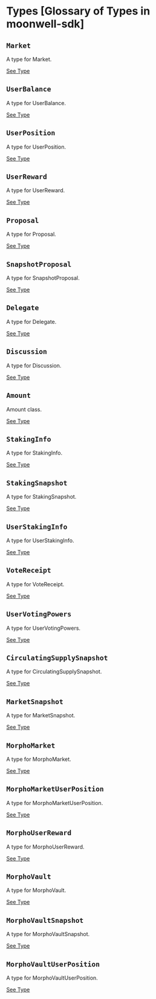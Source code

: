 # Types [Glossary of Types in moonwell-sdk]

## `Market`

A type for Market.

[See Type](https://github.com/moonwell-fi/moonwell-sdk/blob/main/src/types/market.ts)

## `UserBalance`

A type for UserBalance.

[See Type](https://github.com/moonwell-fi/moonwell-sdk/blob/main/src/types/userBalance.ts)

## `UserPosition`

A type for UserPosition.

[See Type](https://github.com/moonwell-fi/moonwell-sdk/blob/main/src/types/userPosition.ts)

## `UserReward`

A type for UserReward.

[See Type](https://github.com/moonwell-fi/moonwell-sdk/blob/main/src/types/userReward.ts)

## `Proposal`

A type for Proposal.

[See Type](https://github.com/moonwell-fi/moonwell-sdk/blob/main/src/types/proposal.ts)

## `SnapshotProposal`

A type for SnapshotProposal.

[See Type](https://github.com/moonwell-fi/moonwell-sdk/blob/main/src/types/snapshotProposal.ts)

## `Delegate`

A type for Delegate.

[See Type](https://github.com/moonwell-fi/moonwell-sdk/blob/main/src/types/delegate.ts)

## `Discussion`

A type for Discussion.

[See Type](https://github.com/moonwell-fi/moonwell-sdk/blob/main/src/types/discussion.ts)

## `Amount`

Amount class.

[See Type](https://github.com/moonwell-fi/moonwell-sdk/blob/main/src/common/amount.ts)

## `StakingInfo`

A type for StakingInfo.

[See Type](https://github.com/moonwell-fi/moonwell-sdk/blob/main/src/types/staking.ts)

## `StakingSnapshot`

A type for StakingSnapshot.

[See Type](https://github.com/moonwell-fi/moonwell-sdk/blob/main/src/types/staking.ts)

## `UserStakingInfo`

A type for UserStakingInfo.

[See Type](https://github.com/moonwell-fi/moonwell-sdk/blob/main/src/types/staking.ts)

## `VoteReceipt`

A type for VoteReceipt.

[See Type](https://github.com/moonwell-fi/moonwell-sdk/blob/main/src/types/voteReceipt.ts)

## `UserVotingPowers`

A type for UserVotingPowers.

[See Type](https://github.com/moonwell-fi/moonwell-sdk/blob/main/src/types/userVotingPowers.ts)

## `CirculatingSupplySnapshot`

A type for CirculatingSupplySnapshot.

[See Type](https://github.com/moonwell-fi/moonwell-sdk/blob/main/src/types/circulatingSupply.ts)

## `MarketSnapshot`

A type for MarketSnapshot.

[See Type](https://github.com/moonwell-fi/moonwell-sdk/blob/main/src/types/market.ts)

## `MorphoMarket`

A type for MorphoMarket.

[See Type](https://github.com/moonwell-fi/moonwell-sdk/blob/main/src/types/morphoMarket.ts)

## `MorphoMarketUserPosition`

A type for MorphoMarketUserPosition.

[See Type](https://github.com/moonwell-fi/moonwell-sdk/blob/main/src/types/morphoUserPosition.ts)

## `MorphoUserReward`

A type for MorphoUserReward.

[See Type](https://github.com/moonwell-fi/moonwell-sdk/blob/main/src/types/morphoUserReward.ts)

## `MorphoVault`

A type for MorphoVault.

[See Type](https://github.com/moonwell-fi/moonwell-sdk/blob/main/src/types/morphoVault.ts)

## `MorphoVaultSnapshot`

A type for MorphoVaultSnapshot.

[See Type](https://github.com/moonwell-fi/moonwell-sdk/blob/main/src/types/morphoVault.ts)

## `MorphoVaultUserPosition`

A type for MorphoVaultUserPosition.

[See Type](https://github.com/moonwell-fi/moonwell-sdk/blob/main/src/types/morphoUserPosition.ts)

